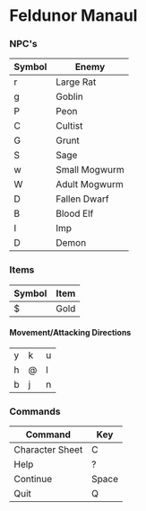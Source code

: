 # Feldunor Manaul

### NPC's
| Symbol | Enemy         |
| ------ | ------------- |
| r      | Large Rat     |
| g      | Goblin        |
| P      | Peon          |
| C      | Cultist       |
| G      | Grunt         |
| S      | Sage          |
| w      | Small Mogwurm |
| W      | Adult Mogwurm |
| D      | Fallen Dwarf  |
| B      | Blood Elf     |
| I      | Imp           |
| D      | Demon         |

### Items
| Symbol | Item |
| ------ | ---- |
| $      | Gold |

#### Movement/Attacking Directions
| | | |
|-|-|-|
| y | k | u |
| h | @ | l |
| b | j | n |

### Commands
| Command         | Key   |
|-----------------|-------|
| Character Sheet | C     |
| Help            | ?     |
| Continue        | Space |
| Quit            | Q     |
